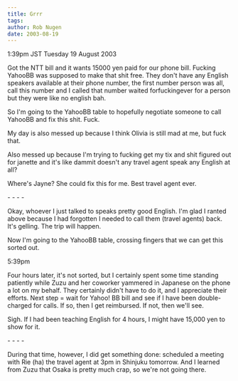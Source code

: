 ```yaml
---
title: Grrr
tags: 
author: Rob Nugen
date: 2003-08-19
---
```


<p class=date>1:39pm JST Tuesday 19 August 2003</p>

<p>Got the NTT bill and it wants 15000 yen paid for our phone bill.
Fucking YahooBB was supposed to make that shit free.  They don't have
any English speakers available at their phone number, the first number
person was all, call this number and I called that number waited
forfuckingever for a person but they were like no english bah.</p>

<p>So I'm going to the YahooBB table to hopefully negotiate someone to
call YahooBB and fix this shit.  Fuck.</p>

<p>My day is also messed up because I think Olivia is still mad at me,
but fuck that.</p>

<p>Also messed up because I'm trying to fucking get my tix and shit
figured out for janette and it's like dammit doesn't any travel agent
speak any English at all?</p>

<p>Where's Jayne?  She could fix this for me.  Best travel agent
ever.</p>

<p>- - - -</p>

<p>Okay, whoever I just talked to speaks pretty good English.  I'm
glad I ranted above because I had forgotten I needed to call them
(travel agents) back.  It's gelling.  The trip will happen.</p>

<p>Now I'm going to the YahooBB table, crossing fingers that we can
get this sorted out.</p>

<p class=date>5:39pm</p>

<p>Four hours later, it's not sorted, but I certainly spent some time
standing patiently while Zuzu and her coworker yammered in Japanese on
the phone a lot on my behalf.  They certainly didn't have to do it,
and I appreciate their efforts.  Next step = wait for Yahoo! BB bill
and see if I have been double-charged for calls.  If so, then I get
reimbursed.  If not, then we'll see.</p>

<p>Sigh.  If I had been teaching English for 4 hours, I might have
15,000 yen to show for it.</p>

<p>- - - -</p>

<p>During that time, however, I did get something done: scheduled a
meeting with Rie (ha) the travel agent at 3pm in Shinjuku tomorrow.
And I learned from Zuzu that Osaka is pretty much crap, so we're not
going there.</p>
